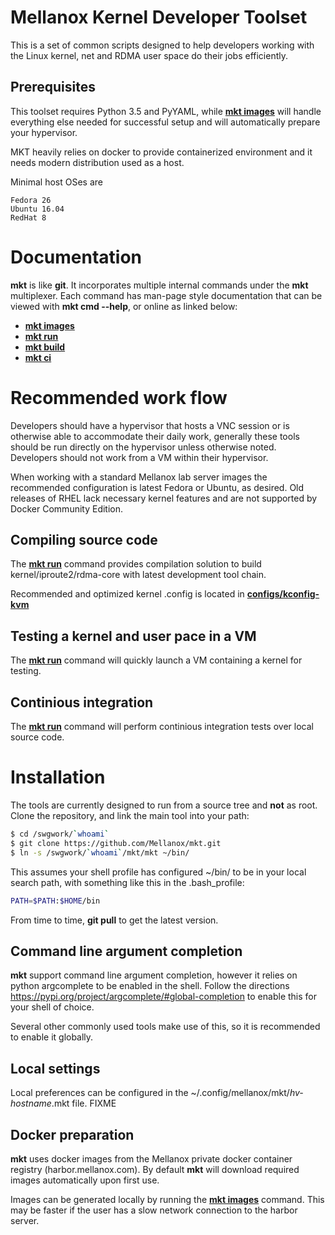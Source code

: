 # Mellanox Kernel Developer Toolset

This is a set of common scripts designed to help developers working with the
Linux kernel, net and RDMA user space do their jobs efficiently.

## Prerequisites

This toolset requires Python 3.5 and PyYAML, while **[mkt images](docs/mkt_setup.1.md)**
will handle everything else needed for successful setup and will automatically prepare
your hypervisor.

MKT heavily relies on docker to provide containerized environment and it needs modern
distribution used as a host.

Minimal host OSes are
```
Fedora 26
Ubuntu 16.04
RedHat 8
```

# Documentation

**mkt** is like **git**. It incorporates multiple internal commands under the
**mkt** multiplexer. Each command has man-page style documentation that can be
viewed with **mkt cmd --help**, or online as linked below:

* **[mkt images](docs/mkt_images.1.md)**
* **[mkt run](docs/mkt_run.1.md)**
* **[mkt build](docs/mkt_build.1.md)**
* **[mkt ci](docs/mkt_ci.1.md)**

# Recommended work flow

Developers should have a hypervisor that hosts a VNC session or is otherwise
able to accommodate their daily work, generally these tools should be run
directly on the hypervisor unless otherwise noted. Developers should not work
from a VM within their hypervisor.

When working with a standard Mellanox lab server images the recommended
configuration is latest Fedora or Ubuntu, as desired. Old releases of RHEL
lack necessary kernel features and are not supported by Docker Community
Edition.

## Compiling source code

The **[mkt run](docs/mkt_build.1.md)** command provides compilation solution
to build kernel/iproute2/rdma-core with latest development tool chain.

Recommended and optimized kernel .config is located in **[configs/kconfig-kvm](configs/kconfig-kvm)**

## Testing a kernel and user pace in a VM

The **[mkt run](docs/mkt_run.1.md)** command will quickly launch a VM
containing a kernel for testing.

## Continious integration

The **[mkt run](docs/mkt_ci.1.md)** command will perform continious integration
tests over local source code.

# Installation

The tools are currently designed to run from a source tree and **not** as root.
Clone the repository, and link the main tool into your path:

```sh
$ cd /swgwork/`whoami`
$ git clone https://github.com/Mellanox/mkt.git
$ ln -s /swgwork/`whoami`/mkt/mkt ~/bin/
```

This assumes your shell profile has configured ~/bin/ to be in your local
search path, with something like this in the .bash_profile:

```sh
PATH=$PATH:$HOME/bin
```

From time to time, **git pull** to get the latest version.

## Command line argument completion

**mkt** support command line argument completion, however it relies on python
argcomplete to be enabled in the shell. Follow the directions
https://pypi.org/project/argcomplete/#global-completion to enable this for
your shell of choice.

Several other commonly used tools make use of this, so it is recommended to
enable it globally.

## Local settings

Local preferences can be configured in the
~/.config/mellanox/mkt/*hv-hostname*.mkt file. FIXME

## Docker preparation

**mkt** uses docker images from the Mellanox private docker container registry
(harbor.mellanox.com). By default **mkt** will download required images
automatically upon first use.

Images can be generated locally by running the **[mkt
images](docs/mkt_images.1.md)** command. This may be faster if the user has a
slow network connection to the harbor server.

